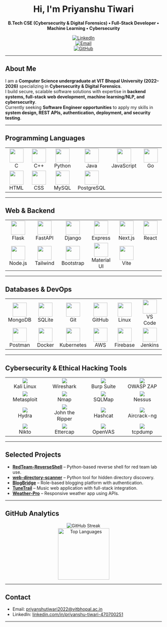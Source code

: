 <div align="center">

# Hi, I'm Priyanshu Tiwari  
**B.Tech CSE (Cybersecurity & Digital Forensics) • Full-Stack Developer • Machine Learning • Cybersecurity**

[![LinkedIn](https://img.shields.io/badge/LinkedIn-0A66C2?style=for-the-badge&logo=linkedin&logoColor=white)](https://www.linkedin.com/in/priyanshu-tiwari-470700251)  
[![Email](https://img.shields.io/badge/Email-priyanshutiwari2022%40vitbhopal.ac.in-EA4335?style=for-the-badge&logo=gmail&logoColor=white)](mailto:priyanshutiwari2022@vitbhopal.ac.in)  
[![GitHub](https://img.shields.io/badge/GitHub-Priyanshutiwari0604-181717?style=for-the-badge&logo=github&logoColor=white)](https://github.com/Priyanshutiwari0604)  


</div>

---

## About Me
I am a **Computer Science undergraduate at VIT Bhopal University (2022–2026)** specializing in **Cybersecurity & Digital Forensics**.  
I build secure, scalable software solutions with expertise in **backend systems, full-stack web development, machine learning/NLP, and cybersecurity**.  
Currently seeking **Software Engineer opportunities** to apply my skills in **system design, REST APIs, authentication, deployment, and security testing**.

---

## Programming Languages
<div align="center">

<table>
  <tr>
    <td align="center" width="100"><img src="https://skillicons.dev/icons?i=c" height="45"/><br>C</td>
    <td align="center" width="100"><img src="https://skillicons.dev/icons?i=cpp" height="45"/><br>C++</td>
    <td align="center" width="100"><img src="https://skillicons.dev/icons?i=python" height="45"/><br>Python</td>
    <td align="center" width="100"><img src="https://skillicons.dev/icons?i=java" height="45"/><br>Java</td>
    <td align="center" width="100"><img src="https://skillicons.dev/icons?i=js" height="45"/><br>JavaScript</td>
    <td align="center" width="100"><img src="https://skillicons.dev/icons?i=go" height="45"/><br>Go</td>
  </tr>
  <tr>
    <td align="center" width="100"><img src="https://skillicons.dev/icons?i=html" height="45"/><br>HTML</td>
    <td align="center" width="100"><img src="https://skillicons.dev/icons?i=css" height="45"/><br>CSS</td>
    <td align="center" width="100"><img src="https://skillicons.dev/icons?i=mysql" height="45"/><br>MySQL</td>
    <td align="center" width="100"><img src="https://skillicons.dev/icons?i=postgres" height="45"/><br>PostgreSQL</td>
  </tr>
</table>

</div>

---

## Web & Backend
<div align="center">

<table>
  <tr>
    <td align="center" width="100"><img src="https://skillicons.dev/icons?i=flask" height="45"/><br>Flask</td>
    <td align="center" width="100"><img src="https://skillicons.dev/icons?i=fastapi" height="45"/><br>FastAPI</td>
    <td align="center" width="100"><img src="https://skillicons.dev/icons?i=django" height="45"/><br>Django</td>
    <td align="center" width="100"><img src="https://skillicons.dev/icons?i=express" height="45"/><br>Express</td>
    <td align="center" width="100"><img src="https://skillicons.dev/icons?i=nextjs" height="45"/><br>Next.js</td>
    <td align="center" width="100"><img src="https://skillicons.dev/icons?i=react" height="45"/><br>React</td>
  </tr>
  <tr>
    <td align="center" width="100"><img src="https://skillicons.dev/icons?i=nodejs" height="45"/><br>Node.js</td>
    <td align="center" width="100"><img src="https://skillicons.dev/icons?i=tailwind" height="45"/><br>Tailwind</td>
    <td align="center" width="100"><img src="https://skillicons.dev/icons?i=bootstrap" height="45"/><br>Bootstrap</td>
    <td align="center" width="100"><img src="https://skillicons.dev/icons?i=materialui" height="45"/><br>Material UI</td>
    <td align="center" width="100"><img src="https://skillicons.dev/icons?i=vite" height="45"/><br>Vite</td>
  </tr>
</table>

</div>

---

## Databases & DevOps
<div align="center">

<table>
  <tr>
    <td align="center" width="100"><img src="https://skillicons.dev/icons?i=mongodb" height="45"/><br>MongoDB</td>
    <td align="center" width="100"><img src="https://skillicons.dev/icons?i=sqlite" height="45"/><br>SQLite</td>
    <td align="center" width="100"><img src="https://skillicons.dev/icons?i=git" height="45"/><br>Git</td>
    <td align="center" width="100"><img src="https://skillicons.dev/icons?i=github" height="45"/><br>GitHub</td>
    <td align="center" width="100"><img src="https://skillicons.dev/icons?i=linux" height="45"/><br>Linux</td>
    <td align="center" width="100"><img src="https://skillicons.dev/icons?i=vscode" height="45"/><br>VS Code</td>
  </tr>
  <tr>
    <td align="center" width="100"><img src="https://skillicons.dev/icons?i=postman" height="45"/><br>Postman</td>
    <td align="center" width="100"><img src="https://skillicons.dev/icons?i=docker" height="45"/><br>Docker</td>
    <td align="center" width="100"><img src="https://skillicons.dev/icons?i=kubernetes" height="45"/><br>Kubernetes</td>
    <td align="center" width="100"><img src="https://skillicons.dev/icons?i=aws" height="45"/><br>AWS</td>
    <td align="center" width="100"><img src="https://skillicons.dev/icons?i=firebase" height="45"/><br>Firebase</td>
    <td align="center" width="100"><img src="https://skillicons.dev/icons?i=jenkins" height="45"/><br>Jenkins</td>
  </tr>
</table>

</div>

---

## Cybersecurity & Ethical Hacking Tools
<div align="center">

<table>
  <tr>
    <td align="center" width="130"><img src="https://img.shields.io/badge/Kali%20Linux-557C94?style=for-the-badge&logo=kalilinux&logoColor=white"/><br>Kali Linux</td>
    <td align="center" width="130"><img src="https://img.shields.io/badge/Wireshark-1679A7?style=for-the-badge&logo=wireshark&logoColor=white"/><br>Wireshark</td>
    <td align="center" width="130"><img src="https://img.shields.io/badge/Burp%20Suite-FF6633?style=for-the-badge&logo=burpsuite&logoColor=white"/><br>Burp Suite</td>
    <td align="center" width="130"><img src="https://img.shields.io/badge/OWASP%20ZAP-00549E?style=for-the-badge&logo=owasp&logoColor=white"/><br>OWASP ZAP</td>
  </tr>
  <tr>
    <td align="center" width="130"><img src="https://img.shields.io/badge/Metasploit-2596CD?style=for-the-badge&logo=metasploit&logoColor=white"/><br>Metasploit</td>
    <td align="center" width="130"><img src="https://img.shields.io/badge/Nmap-4682B4?style=for-the-badge"/><br>Nmap</td>
    <td align="center" width="130"><img src="https://img.shields.io/badge/SQLMap-FF4500?style=for-the-badge"/><br>SQLMap</td>
    <td align="center" width="130"><img src="https://img.shields.io/badge/Nessus-00C176?style=for-the-badge"/><br>Nessus</td>
  </tr>
  <tr>
    <td align="center" width="130"><img src="https://img.shields.io/badge/Hydra-8B0000?style=for-the-badge"/><br>Hydra</td>
    <td align="center" width="130"><img src="https://img.shields.io/badge/John%20the%20Ripper-FFA500?style=for-the-badge"/><br>John the Ripper</td>
    <td align="center" width="130"><img src="https://img.shields.io/badge/Hashcat-708090?style=for-the-badge"/><br>Hashcat</td>
    <td align="center" width="130"><img src="https://img.shields.io/badge/Aircrack--ng-4682B4?style=for-the-badge"/><br>Aircrack-ng</td>
  </tr>
  <tr>
    <td align="center" width="130"><img src="https://img.shields.io/badge/Nikto-556B2F?style=for-the-badge"/><br>Nikto</td>
    <td align="center" width="130"><img src="https://img.shields.io/badge/Ettercap-8B4513?style=for-the-badge"/><br>Ettercap</td>
    <td align="center" width="130"><img src="https://img.shields.io/badge/OpenVAS-4B9CD3?style=for-the-badge"/><br>OpenVAS</td>
    <td align="center" width="130"><img src="https://img.shields.io/badge/tcpdump-000000?style=for-the-badge"/><br>tcpdump</td>
  </tr>
</table>

</div>

---

## Selected Projects
- [**RedTeam-ReverseShell**](https://github.com/Priyanshutiwari0604/RedTeam-ReverseShell) – Python-based reverse shell for red team lab use.  
- [**web-directory-scanner**](https://github.com/Priyanshutiwari0604/web-directory-scanner) – Python tool for hidden directory discovery.  
- [**BlogBridge**](https://github.com/Priyanshutiwari0604/BlogBridge) – Role-based blogging platform with authentication.  
- [**TuneTrail**](https://github.com/Priyanshutiwari0604/TuneTrail) – Music web application with full-stack integration.  
- [**Weather-Pro**](https://github.com/Priyanshutiwari0604/js-mini-projects) – Responsive weather app using APIs.  

---

## GitHub Analytics
<div align="center">

<img src="https://streak-stats.demolab.com?user=Priyanshutiwari0604&theme=radical&hide_border=true&border_radius=10" alt="GitHub Streak" />
<br>
<img src="https://github-readme-stats.vercel.app/api/top-langs?username=Priyanshutiwari0604&layout=compact&theme=radical&hide_border=true&langs_count=8" alt="Top Languages" height="165"/>

</div>

---

## Contact
- Email: [priyanshutiwari2022@vitbhopal.ac.in](mailto:priyanshutiwari2022@vitbhopal.ac.in)  
- LinkedIn: [linkedin.com/in/priyanshu-tiwari-470700251](https://www.linkedin.com/in/priyanshu-tiwari-470700251)  
 

---
